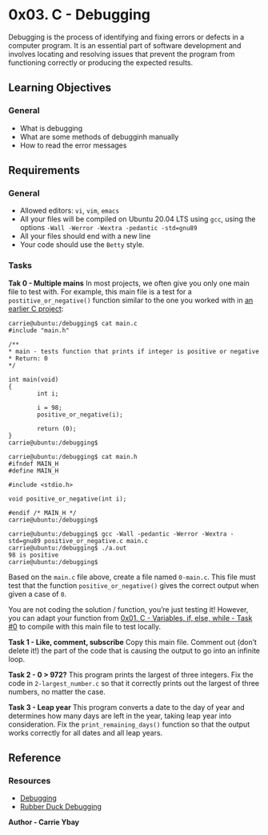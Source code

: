 # 0x03. C - Debugging
Debugging is the process of identifying and fixing errors or defects in a computer program. It is an essential part of software development and involves locating and resolving issues that prevent the program from functioning correctly or producing the expected results.

## Learning Objectives

### General
 - What is debugging
 - What are some methods of debugginh manually
 - How to read the error messages

## Requirements
### General

 - Allowed editors: `vi`, `vim`, `emacs`
 - All your files will be compiled on Ubuntu 20.04 LTS using `gcc`, using the options `-Wall -Werror -Wextra -pedantic -std=gnu89`
 - All your files should end with a new line
 - Your code should use the `Betty` style.

### Tasks 

**Tak 0 - Multiple mains**
In most projects, we often give you only one main file to test with. For example, this main file is a test for a `postitive_or_negative()` function similar to the one you worked with in [an earlier C project]():

```
carrie@ubuntu:/debugging$ cat main.c
#include "main.h"

/**
* main - tests function that prints if integer is positive or negative
* Return: 0
*/

int main(void)
{
        int i;

        i = 98;
        positive_or_negative(i);

        return (0);
}
carrie@ubuntu:/debugging$
```

```
carrie@ubuntu:/debugging$ cat main.h
#ifndef MAIN_H
#define MAIN_H

#include <stdio.h>

void positive_or_negative(int i);

#endif /* MAIN_H */
carrie@ubuntu:/debugging$ 
```

```
carrie@ubuntu:/debugging$ gcc -Wall -pedantic -Werror -Wextra -std=gnu89 positive_or_negative.c main.c
carrie@ubuntu:/debugging$ ./a.out
98 is positive
carrie@ubuntu:/debugging$
```

Based on the `main.c` file above, create a file named `0-main.c`. This file must test that the function `positive_or_negative()` gives the correct output when given a case of `0`.

You are not coding the solution / function, you’re just testing it! However, you can adapt your function from [0x01. C - Variables, if, else, while - Task #0]() to compile with this main file to test locally.


**Task 1 - Like, comment, subscribe**
Copy this main file. Comment out (don’t delete it!) the part of the code that is causing the output to go into an infinite loop.

**Task 2 -  0 > 972?**
This program prints the largest of three integers.
Fix the code in `2-largest_number.c` so that it correctly prints out the largest of three numbers, no matter the case.


**Task 3 - Leap year**
This program converts a date to the day of year and determines how many days are left in the year, taking leap year into consideration.
Fix the `print_remaining_days()` function so that the output works correctly for all dates and all leap years.


## Reference

### Resources
 - [Debugging](https://en.wikipedia.org/wiki/Debugging)
 - [Rubber Duck Debugging](https://www.thoughtfulcode.com/rubber-duck-debugging-psychology/)



**Author - Carrie Ybay**
